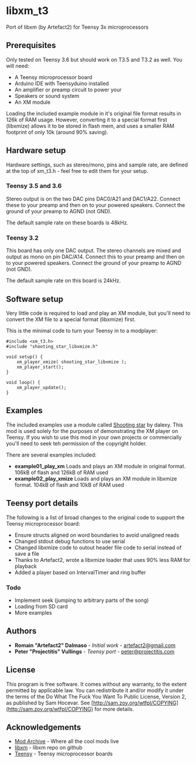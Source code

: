 # libxm_t3
Port of libxm (by Artefact2) for Teensy 3x microprocessors

## Prerequisites

Only tested on Teensy 3.6 but should work on T3.5 and T3.2 as well. You will need:
	
* A Teensy microprocessor board
* Arduino IDE with Teensyduino installed
* An amplifier or preamp circuit to power your
* Speakers or sound system
* An XM module

Loading the included example module in it's original file format results in 126k of RAM usage. However, converting it to a special format first (libxmize) allows it to be stored in flash mem, and uses a smaller RAM footprint of only 10k (around 90% saving).

## Hardware setup

Hardware settings, such as stereo/mono, pins and sample rate, are defined at the top of xm_t3.h - feel free to edit them for your setup.

### Teensy 3.5 and 3.6

Stereo output is on the two DAC pins DAC0/A21 and DAC1/A22. Connect these to your preamp and then on to your powered speakers. Connect the ground of your preamp to AGND (not GND).

The default sample rate on these boards is 48kHz.

### Teensy 3.2

This board has only one DAC output. The stereo channels are mixed and output as mono on pin DAC/A14. Connect this to your preamp and then on to your powered speakers. Connect the ground of your preamp to AGND (not GND).

The default sample rate on this board is 24kHz.

## Software setup

Very little code is required to load and play an XM module, but you'll need to convert the XM file to a special format (libxmize) first.

This is the minimal code to turn your Teensy in to a modplayer:

```
#include <xm_t3.h>
#include "shooting_star_libxmize.h"

void setup() {
	xm_player_xmize( shooting_star_libxmize );
	xm_player_start();
}

void loop() {
	xm_player_update();
}
```

## Examples

The included examples use a module called [Shooting star](https://modarchive.org/index.php?request=view_by_moduleid&query=133691) by dalexy. This mod is used solely for the purposes of demonstrating the XM player on Teensy. If you wish to use this mod in your own projects or commercially you'll need to seek teh permission of the copyright holder.
	
There are several examples included:
	
* **example01_play_xm** Loads and plays an XM module in original format. 106kB of flash and 126kB of RAM used
* **example02_play_xmize** Loads and plays an XM module in libxmize format. 104kB of flash and 10kB of RAM used

## Teensy port details

The following is a list of broad changes to the original code to support the Teensy microprocessor board:
	
* Ensure structs aligned on word boundaries to avoid unaligned reads
* Changed stdout debug functions to use serial
* Changed libxmize code to outout header file code to serial instead of save a file
* Thanks to Artefact2, wrote a libxmize loader that uses 90% less RAM for playback
* Added a player based on IntervalTimer and ring buffer

### Todo

* Implement seek (jumping to arbitrary parts of the song)
* Loading from SD card
* More examples

## Authors

* **Romain "Artefact2" Dalmaso** - *Initial work* - [artefact2@gmail.com](mailto:artefact2@gmail.com)
* **Peter "Projectitis" Vullings** - *Teensy port* - [peter@projectitis.com](mailto:peter@projectitis.com)

## License

This program is free software. It comes without any warranty, to the extent permitted by applicable law. You can redistribute it and/or modify it under the terms of the Do What The Fuck You Want To Public License, Version 2, as published by Sam Hocevar. See [http://sam.zoy.org/wtfpl/COPYING](http://sam.zoy.org/wtfpl/COPYING) for more details.

## Acknowledgements

* [Mod Archive](https://modarchive.org/) - Where all the cool mods live
* [libxm](https://github.com/Artefact2/libxm) - libxm repo on github
* [Teensy](https://www.pjrc.com/teensy/) - Teensy microprocessor boards